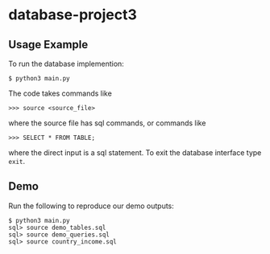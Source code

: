 # database-project3
## Usage Example

To run the database implemention:
```
$ python3 main.py
```
The code takes commands like
```
>>> source <source_file>
```
where the source file has sql commands, or commands like 
```
>>> SELECT * FROM TABLE;
```
where the direct input is a sql statement. To exit the database interface type `exit`. 


## Demo 

Run the following to reproduce our demo outputs:

```
$ python3 main.py
sql> source demo_tables.sql
sql> source demo_queries.sql
sql> source country_income.sql
```
